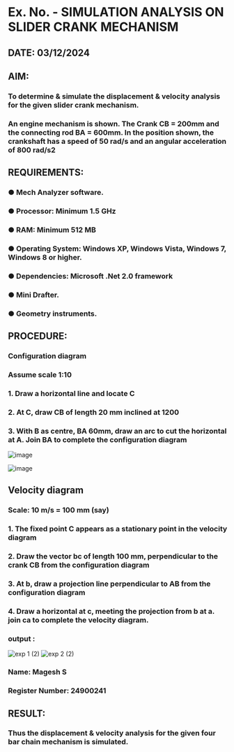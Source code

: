 # Ex. No.  - SIMULATION ANALYSIS ON SLIDER CRANK MECHANISM

## DATE: 03/12/2024
## AIM:
###   To determine & simulate the displacement & velocity analysis for the given slider crank mechanism. 
###   An engine mechanism is shown. The Crank CB = 200mm and the connecting rod BA = 600mm. In the position shown, the crankshaft has a speed of 50 rad/s and an angular acceleration of 800 rad/s2


## REQUIREMENTS:
###   ●	Mech Analyzer software.
###   ●	Processor: Minimum 1.5 GHz
###   ●	RAM: Minimum 512 MB
###   ●	Operating System: Windows XP, Windows Vista, Windows 7, Windows 8 or higher.
###   ●	Dependencies: Microsoft .Net 2.0 framework
###   ●	Mini Drafter.
###   ●	Geometry instruments.

## PROCEDURE:
###  Configuration diagram
###  Assume scale 1:10
###  1. Draw a horizontal line and locate C 
###  2. At C, draw CB of length 20 mm inclined at 1200 
###  3. With B as centre, BA 60mm, draw an arc to cut the horizontal at A. Join BA to complete the configuration diagram 

![image](https://github.com/Sellakumar1987/Ex.-No.2---SIMULATION-ANALYSIS-ON-SLIDER-CRANK-MECHANISM/assets/113594316/0e905314-0fc5-4e13-a513-67c95aced702)

![image](https://github.com/Sellakumar1987/Ex.-No.2---SIMULATION-ANALYSIS-ON-SLIDER-CRANK-MECHANISM/assets/113594316/590ca17d-5a31-427c-816d-975478542bcd)


## Velocity diagram
###  Scale: 10 m/s = 100 mm (say) 
###  1. The fixed point C appears as a stationary point in the velocity diagram 
###  2. Draw the vector bc of length 100 mm, perpendicular to the crank CB from the configuration diagram 
###  3. At b, draw a projection line perpendicular to AB from the configuration diagram 
###  4. Draw a horizontal at c, meeting the projection from b at a. join ca to complete the velocity diagram.

### output :
![exp 1 (2)](https://github.com/user-attachments/assets/b00408ff-26a9-4139-9885-831a4727fcc8)
![exp 2 (2)](https://github.com/user-attachments/assets/4f47601a-85b0-474d-ac9f-cf6fea6df175)

### Name: Magesh S
### Register Number: 24900241

## RESULT:
### Thus the displacement & velocity analysis for the given four bar chain mechanism is simulated.
